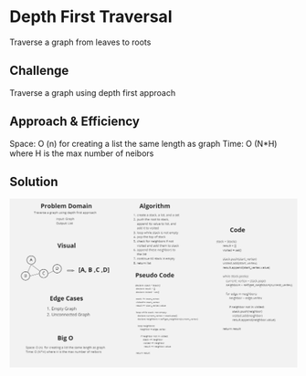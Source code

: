 # Depth First Traversal
Traverse a graph from leaves to roots

## Challenge
Traverse a graph using depth first approach

## Approach & Efficiency
Space: O (n)  for creating a list the same length as graph
Time: O (N*H) where H is the max number of neibors

## Solution
![dfs](graph/dfs.png)

